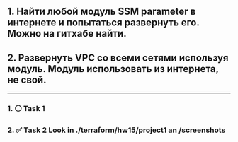 ## 1. Найти любой модуль SSM parameter в интернете и попытаться развернуть его. Можно на гитхабе найти.
## 2.	Развернуть VPC со всеми сетями используя модуль. Модуль использовать из интернета, не свой.

_______________

### 1. ⚪ Task 1

### 2. ✅ Task 2  Look in ./terraform/hw15/project1 an /screenshots
